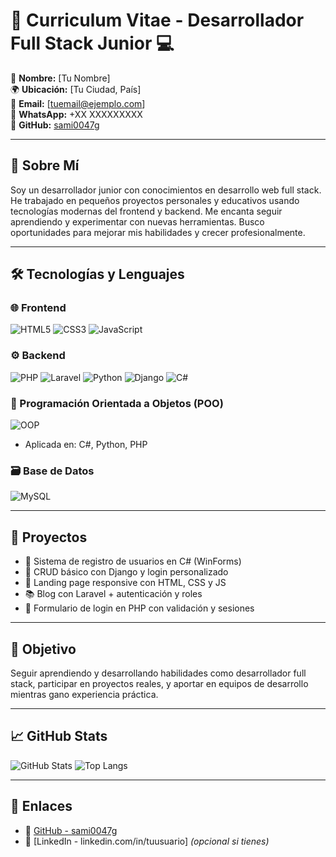 # 📄 Curriculum Vitae - Desarrollador Full Stack Junior 💻

👤 **Nombre:** [Tu Nombre]  
🌍 **Ubicación:** [Tu Ciudad, País]  
📧 **Email:** [tuemail@ejemplo.com]  
📱 **WhatsApp:** +XX XXXXXXXXX  
🐙 **GitHub:** [sami0047g](https://github.com/sami0047g)  

---

## 🧠 Sobre Mí

Soy un desarrollador junior con conocimientos en desarrollo web full stack. He trabajado en pequeños proyectos personales y educativos usando tecnologías modernas del frontend y backend. Me encanta seguir aprendiendo y experimentar con nuevas herramientas. Busco oportunidades para mejorar mis habilidades y crecer profesionalmente.

---

## 🛠️ Tecnologías y Lenguajes

### 🌐 Frontend
![HTML5](https://img.shields.io/badge/HTML5-E34F26?style=flat&logo=html5&logoColor=white)
![CSS3](https://img.shields.io/badge/CSS3-1572B6?style=flat&logo=css3&logoColor=white)
![JavaScript](https://img.shields.io/badge/JavaScript-F7DF1E?style=flat&logo=javascript&logoColor=black)

### ⚙️ Backend
![PHP](https://img.shields.io/badge/PHP-777BB4?style=flat&logo=php&logoColor=white)
![Laravel](https://img.shields.io/badge/Laravel-FF2D20?style=flat&logo=laravel&logoColor=white)
![Python](https://img.shields.io/badge/Python-3776AB?style=flat&logo=python&logoColor=white)
![Django](https://img.shields.io/badge/Django-092E20?style=flat&logo=django&logoColor=white)
![C#](https://img.shields.io/badge/C%23-239120?style=flat&logo=c-sharp&logoColor=white)

### 🧩 Programación Orientada a Objetos (POO)
![OOP](https://img.shields.io/badge/POO-Fundamentos-1f425f?style=flat&logo=codefactor&logoColor=white)
- Aplicada en: C#, Python, PHP

### 🗃️ Base de Datos
![MySQL](https://img.shields.io/badge/MySQL-4479A1?style=flat&logo=mysql&logoColor=white)

---

## 🧪 Proyectos

- 🧱 Sistema de registro de usuarios en C# (WinForms)
- 🚀 CRUD básico con Django y login personalizado
- 🎨 Landing page responsive con HTML, CSS y JS
- 📚 Blog con Laravel + autenticación y roles
- 🔐 Formulario de login en PHP con validación y sesiones

---

## 🎯 Objetivo

Seguir aprendiendo y desarrollando habilidades como desarrollador full stack, participar en proyectos reales, y aportar en equipos de desarrollo mientras gano experiencia práctica.

---

## 📈 GitHub Stats

![GitHub Stats](https://github-readme-stats.vercel.app/api?username=sami0047g&show_icons=true&theme=radical&count_private=true)
![Top Langs](https://github-readme-stats.vercel.app/api/top-langs/?username=sami0047g&layout=compact&theme=radical)

---

## 🔗 Enlaces

- 🔗 [GitHub - sami0047g](https://github.com/sami0047g)
- 🔗 [LinkedIn - linkedin.com/in/tuusuario] *(opcional si tienes)*

